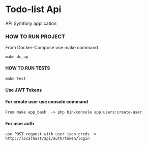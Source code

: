 Todo-list Api
=============
API Symfony application

### HOW TO RUN PROJECT

From Docker-Compose use make command

```make dc_up```

#### HOW TO RUN TESTS
```make test```


#### Use JWT Tokens

#### For create user use console command
``` From make app_bash  -> php bin/console app:users:create-user ``` 

#### For user auth
``` use POST request with user json creds -> http://localhost/api/auth/token/login ``` 

